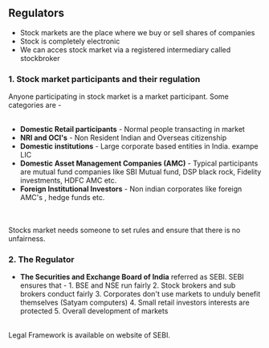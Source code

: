 ## Regulators

* Stock markets are the place where we buy or sell shares of companies
* Stock is completely electronic
* We can acces stock market via a registered intermediary called stockbroker

### 1. Stock market participants and their regulation

Anyone participating in stock market is a market participant. Some categories are - 
<br>
<br>
* **Domestic Retail participants** - Normal people transacting in market
* **NRI and OCI's** - Non Resident Indian and Overseas citizenship
* **Domestic institutions** - Large corporate based entities in India. exampe LIC
* **Domestic Asset Management Companies (AMC)** - Typical participants are mutual fund companies like SBI Mutual fund, DSP black rock, Fidelity investments, HDFC AMC etc.
* **Foreign Institutional Investors** - Non indian corporates like foreign AMC's , hedge funds etc.
<br>
<br>
Stocks market needs someone to set rules and ensure that there is no unfairness.
<br>

### 2. The Regulator

* **The Securities and Exchange Board of India** referred as SEBI. SEBI ensures that - 
      1. BSE and NSE run fairly
      2. Stock brokers and sub brokers conduct fairly
      3. Corporates don't use markets to unduly benefit themselves (Satyam computers)
      4. Small retail investors interests are protected
      5. Overall development of markets
      
<br>
Legal Framework is available on website of SEBI.


  


































